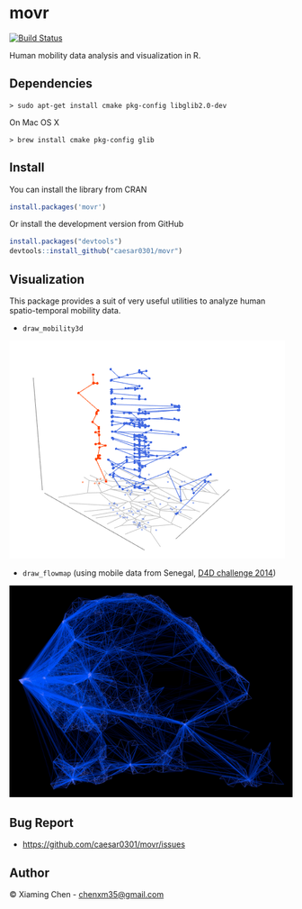 # movr

[![Build Status](https://travis-ci.org/caesar0301/movr.svg)](https://travis-ci.org/caesar0301/movr)

Human mobility data analysis and visualization in R.

## Dependencies

    > sudo apt-get install cmake pkg-config libglib2.0-dev

On Mac OS X

    > brew install cmake pkg-config glib

## Install

You can install the library from CRAN

```R
install.packages('movr')
```

Or install the development version from GitHub

```R
install.packages("devtools")
devtools::install_github("caesar0301/movr")
```

## Visualization

This package provides a suit of very useful utilities to analyze human
spatio-temporal mobility data.

* `draw_mobility3d`

![draw_mobility3d_example](https://raw.githubusercontent.com/caesar0301/movr/master/examples/mobility3d.png)

* `draw_flowmap` (using mobile data from Senegal, [D4D challenge 2014](http://www.d4d.orange.com/en/Accueil))

![draw_flowmap_example](https://raw.githubusercontent.com/caesar0301/movr/master/examples/flowmap.png)

## Bug Report

* https://github.com/caesar0301/movr/issues

## Author

© Xiaming Chen - chenxm35@gmail.com
